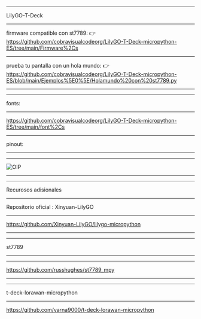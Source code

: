 ______________
LilyGO-T-Deck
______________








firmware compatible con st7789:
👉https://github.com/cobravisualcodeorg/LilyGO-T-Deck-micropython-ES/tree/main/Firmware%2Cs
____________________________________________________________________________________________

prueba tu pantalla con un hola mundo:
👉https://github.com/cobravisualcodeorg/LilyGO-T-Deck-micropython-ES/blob/main/Ejemplos%5E0%5E/Holamundo%20con%20st7789.py
__________________________________________________________________________________________________________________________
______
fonts:
______
https://github.com/cobravisualcodeorg/LilyGO-T-Deck-micropython-ES/tree/main/font%2Cs



______
pinout:
______
_______________________________________________________________________________________
![OIP](https://github.com/user-attachments/assets/97e61d96-dfd4-4a51-b3e6-d853c6e69664)
_______________________________________________________________________________________
_____________________
Recurosos adisionales 
_____________________



Repositorio oficial :
Xinyuan-LilyGO
_____________________________________________________
https://github.com/Xinyuan-LilyGO/lilygo-micropython
____________________________________________________
_______
st7789
_______
________________________________________
https://github.com/russhughes/st7789_mpy
________________________________________
___________________________
t-deck-lorawan-micropython
___________________________
https://github.com/varna9000/t-deck-lorawan-micropython
